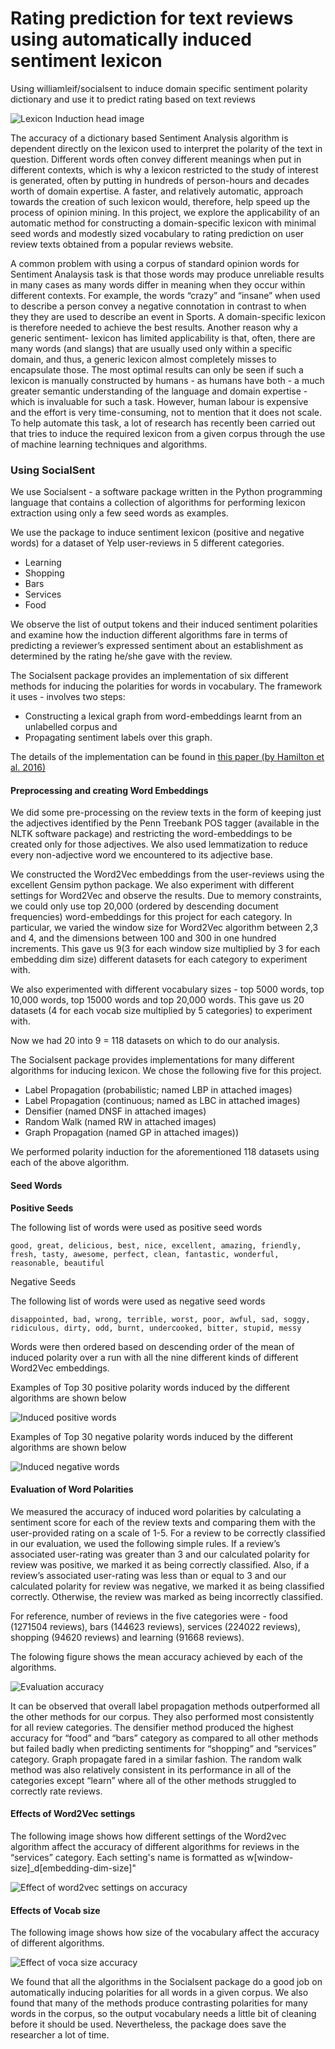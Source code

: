 # Rating prediction for text reviews using automatically induced sentiment lexicon
Using  williamleif/socialsent to induce domain specific sentiment polarity dictionary and use it to predict rating based on text reviews

![Lexicon Induction head image](assets/SentpropPredictedWords.png)

The accuracy of a dictionary based Sentiment Analysis algorithm is dependent directly on the lexicon used to interpret the polarity of the text in question. Different words often convey different meanings when put in different contexts, which is why a lexicon restricted to the study of interest is generated, often by putting in hundreds of person-hours and decades worth of domain expertise. A faster, and relatively automatic, approach towards the creation of such lexicon would, therefore, help speed up the process of opinion mining. In this project, we explore the applicability of an automatic method for constructing a domain-specific lexicon with minimal seed words and modestly sized vocabulary to rating prediction on user review texts obtained from a popular reviews website.

A common problem with using a corpus of standard opinion words for Sentiment Analaysis task is that those words may produce unreliable results in many cases as many words differ in meaning when they occur within different contexts. For example, the words “crazy” and “insane” when used to describe a person convey a negative connotation in contrast to when they they are used to describe an event in Sports. A domain-specific lexicon is therefore needed to achieve the best results. Another reason why a generic sentiment- lexicon has limited applicability is that, often, there are many words (and slangs) that are usually used only within a specific domain, and thus, a generic lexicon almost completely misses to encapsulate those. The most optimal results can only be seen if such a lexicon is manually constructed by humans - as humans have both - a much greater semantic understanding of the language and domain expertise - which is invaluable for such a task. However, human labour is expensive and the effort is very time-consuming, not to mention that it does not scale. To help automate this task, a lot of research has recently been carried out that tries to induce the required lexicon from a given corpus through the use of machine learning techniques and algorithms. 

### Using SocialSent

We use Socialsent - a software package written in the Python programming language that contains a collection of algorithms for performing lexicon extraction using only a few seed words as examples.

We use the package to induce sentiment lexicon (positive and negative words) for a dataset of Yelp user-reviews in 5 different categories.

  * Learning
  * Shopping
  * Bars
  * Services
  * Food

We observe the list of output tokens and their induced sentiment polarities and examine how the induction different algorithms fare in terms of predicting a reviewer’s expressed sentiment about an establishment as determined by the rating he/she gave with the review.

The Socialsent package provides an implementation of six different methods for inducing the polarities for words in vocabulary. The framework it uses - involves two steps: 

  * Constructing a lexical graph from word-embeddings learnt from an unlabelled corpus and
  * Propagating sentiment labels over this graph.

The details of the implementation can be found in [this paper (by Hamilton et al. 2016)](https://arxiv.org/abs/1606.02820)

#### Preprocessing and creating Word Embeddings

We did some pre-processing on the review texts in the form of keeping just the adjectives identified by the Penn Treebank POS tagger (available in the NLTK software package) and restricting the word-embeddings to be created only for those adjectives. We also used lemmatization to reduce every non-adjective word we encountered to its adjective base.

We constructed the Word2Vec embeddings from the user-reviews using the excellent Gensim python package. We also experiment with different settings for Word2Vec and observe the results. Due to memory constraints, we could only use top 20,000 (ordered by descending document frequencies) word-embeddings for this project for each category. In particular, we varied the window size for Word2Vec algorithm between 2,3 and 4, and the dimensions between 100 and 300 in one hundred increments. This gave us 9(3 for each window size multiplied by 3 for each embedding dim size) different datasets for each category to experiment with.

We also experimented with different vocabulary sizes - top 5000 words, top 10,000 words, top 15000 words and top 20,000 words. This gave us 20 datasets (4 for each vocab size multiplied by 5 categories) to experiment with.

Now we had 20 into 9 = 118 datasets on which to do our analysis.

The Socialsent package provides implementations for many different algorithms for inducing lexicon. We chose the following five for this project.

  * Label Propagation (probabilistic; named LBP in attached images)
  * Label Propagation (continuous; named as LBC in attached images)
  * Densifier (named DNSF in attached images)
  * Random Walk (named RW in attached images)
  * Graph Propagation (named GP in attached images))

We performed polarity induction for the aforementioned 118 datasets using each of the above algorithm. 

#### Seed Words

__Positive Seeds__

The following list of words were used as positive seed words

    good, great, delicious, best, nice, excellent, amazing, friendly, fresh, tasty, awesome, perfect, clean, fantastic, wonderful, reasonable, beautiful 

Negative Seeds

The following list of words were used as negative seed words

    disappointed, bad, wrong, terrible, worst, poor, awful, sad, soggy, ridiculous, dirty, odd, burnt, undercooked, bitter, stupid, messy 
    

Words were then ordered based on descending order of the mean of induced polarity over a run with all the nine different kinds of different Word2Vec embeddings.

Examples of Top 30 positive polarity words induced by the different algorithms are shown below

![Induced positive words](assets/PredictedPositiveWords.png)

Examples of Top 30 negative polarity words induced by the different algorithms are shown below

![Induced negative words](assets/PredictedNegativeWords.png)

#### Evaluation of Word Polarities

We measured the accuracy of induced word polarities by calculating a sentiment score for each of the review texts and comparing them with the user-provided rating on a scale of 1-5. For a review to be correctly classified in our evaluation, we used the following simple rules. If a review’s associated user-rating was greater than 3 and our calculated polarity for review was positive, we marked it as being correctly classified. Also, if a review’s associated user-rating was less than or equal to 3 and our calculated polarity for review was negative, we marked it as being classified correctly. Otherwise, the review was marked as being incorrectly classified.

For reference, number of reviews in the five categories were - food (1271504 reviews), bars (144623 reviews), services (224022 reviews), shopping (94620 reviews) and learning (91668 reviews).

The folowing figure shows the mean accuracy achieved by each of the algorithms. 

![Evaluation accuracy](assets/SentpropEval1.png)
  
It can be observed that overall label propagation methods outperformed all the other methods for our corpus. They also performed most consistently for all review categories. The densifier method produced the highest accuracy for “food” and “bars” category as compared to all other methods but failed badly when predicting sentiments for “shopping” and “services” category. Graph propagate fared in a similar fashion. The random walk method was also relatively consistent in its performance in all of the categories except “learn” where all of the other methods struggled to correctly rate reviews.


#### Effects of Word2Vec settings

The following image shows how different settings of the Word2vec algorithm affect the accuracy of different algorithms for reviews in the “services” category. Each setting's name is formatted as w[window-size]_d[embedding-dim-size]" 

![Effect of word2vec settings on accuracy](assets/SentpropEval2.png)

#### Effects of Vocab size

The following image shows how size of the vocabulary affect the accuracy of different algorithms. 

![Effect of voca size accuracy](assets/SentpropEval3.png)

We found that all the algorithms in the Socialsent package do a good job on automatically inducing polarities for all words in a given corpus. We also found that many of the methods produce contrasting polarities for many words in the corpus, so the output vocabulary needs a little bit of cleaning before it should be used. Nevertheless, the package does save the researcher a lot of time. 
